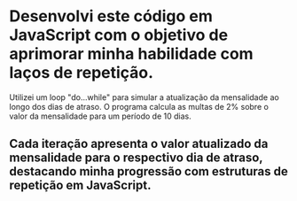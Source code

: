 # Desenvolvi este código em JavaScript com o objetivo de aprimorar minha habilidade com laços de repetição.

Utilizei um loop "do...while" para simular a atualização da mensalidade ao longo dos dias de atraso.
O programa calcula as multas de 2% sobre o valor da mensalidade para um período de 10 dias.

## Cada iteração apresenta o valor atualizado da mensalidade para o respectivo dia de atraso, destacando minha progressão com estruturas de repetição em JavaScript.